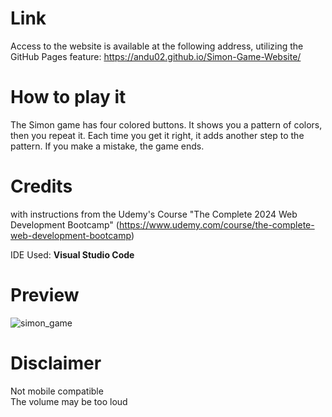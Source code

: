# Link
Access to the website is available at the following address, utilizing the GitHub Pages feature: https://andu02.github.io/Simon-Game-Website/

# How to play it
The Simon game has four colored buttons. It shows you a pattern of colors, then you repeat it. Each time you get it right, it adds another step to the pattern. If you make a mistake, the game ends.

# Credits
with instructions from the Udemy's Course "The Complete 2024 Web Development Bootcamp" (https://www.udemy.com/course/the-complete-web-development-bootcamp)

IDE Used: **Visual Studio Code**
<br>

# Preview
![simon_game](https://github.com/Andu02/Simon-Game-Website/assets/133790348/f4b0a68a-048d-4a83-ab99-a5daf043fe4c)

# Disclaimer
Not mobile compatible
<br>
The volume may be too loud
